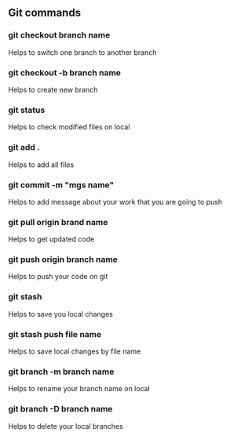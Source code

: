 ## Git commands

### git checkout branch name

Helps to switch one branch to another branch

### git checkout -b branch name

Helps to create new branch

### git status

Helps to check modified files on local

### git add .

Helps to add all files

### git commit -m "mgs name"

Helps to add message about your work that you are going to push

### git pull origin brand name

Helps to get updated code

### git push origin branch name

Helps to push your code on git

### git stash

Helps to save you local changes

### git stash push file name

Helps to save local changes by file name

### git branch -m branch name

Helps to rename your branch name on local

### git branch -D branch name

Helps to delete your local branches
